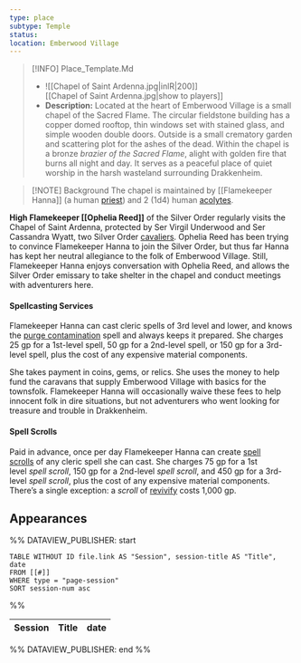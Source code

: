 ```yaml
---
type: place
subtype: Temple
status: 
location: Emberwood Village
---
```


>[!INFO] Place_Template.Md
>- ![[Chapel of Saint Ardenna.jpg|inlR|200]]
<br/> [[Chapel of Saint Ardenna.jpg|show to players]]
> - **Description:** Located at the heart of Emberwood Village is a small chapel of the Sacred Flame. The circular fieldstone building has a copper domed rooftop, thin windows set with stained glass, and simple wooden double doors. Outside is a small crematory garden and scattering plot for the ashes of the dead. Within the chapel is a bronze _brazier of the Sacred Flame_, alight with golden fire that burns all night and day. It serves as a peaceful place of quiet worship in the harsh wasteland surrounding Drakkenheim.

>[!NOTE] Background
The chapel is maintained by [[Flamekeeper Hanna]] (a human [priest](https://www.dndbeyond.com/monsters/16985-priest)) and 2 (1d4) human [acolytes](https://www.dndbeyond.com/monsters/16763-acolyte).

**High Flamekeeper [[Ophelia Reed]]** of the Silver Order regularly visits the Chapel of Saint Ardenna, protected by Ser Virgil Underwood and Ser Cassandra Wyatt, two Silver Order [cavaliers](https://www.dndbeyond.com/monsters/4086097-cavalier). Ophelia Reed has been trying to convince Flamekeeper Hanna to join the Silver Order, but thus far Hanna has kept her neutral allegiance to the folk of Emberwood Village. Still, Flamekeeper Hanna enjoys conversation with Ophelia Reed, and allows the Silver Order emissary to take shelter in the chapel and conduct meetings with adventurers here.

#### [](https://www.dndbeyond.com/sources/dnd/dodr/emberwood-village#SpellcastingServices)Spellcasting Services

Flamekeeper Hanna can cast cleric spells of 3rd level and lower, and knows the [purge contamination](https://www.dndbeyond.com/spells/2221555-purge-contamination) spell and always keeps it prepared. She charges 25 gp for a 1st-level spell, 50 gp for a 2nd-level spell, or 150 gp for a 3rd-level spell, plus the cost of any expensive material components.

She takes payment in coins, gems, or relics. She uses the money to help fund the caravans that supply Emberwood Village with basics for the townsfolk. Flamekeeper Hanna will occasionally waive these fees to help innocent folk in dire situations, but not adventurers who went looking for treasure and trouble in Drakkenheim.

#### [](https://www.dndbeyond.com/sources/dnd/dodr/emberwood-village#SpellScrolls)Spell Scrolls

Paid in advance, once per day Flamekeeper Hanna can create [spell scrolls](https://www.dndbeyond.com/magic-items/5418-spell-scroll) of any cleric spell she can cast. She charges 75 gp for a 1st level _spell scroll_, 150 gp for a 2nd-level _spell scroll_, and 450 gp for a 3rd-level _spell scroll_, plus the cost of any expensive material components. There’s a single exception: a _scroll_ of [revivify](https://www.dndbeyond.com/spells/2234-revivify) costs 1,000 gp.

## Appearances

%% DATAVIEW_PUBLISHER: start
```dataview
TABLE WITHOUT ID file.link AS "Session", session-title AS "Title", date
FROM [[#]]
WHERE type = "page-session"
SORT session-num asc
```
%%

| Session | Title | date |
| ------- | ----- | ---- |

%% DATAVIEW_PUBLISHER: end %%
